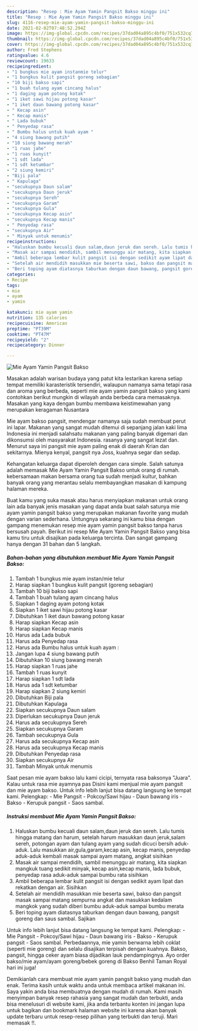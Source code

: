 ```yaml
---
description: "Resep : Mie Ayam Yamin Pangsit Bakso minggu ini"
title: "Resep : Mie Ayam Yamin Pangsit Bakso minggu ini"
slug: 4116-resep-mie-ayam-yamin-pangsit-bakso-minggu-ini
date: 2021-02-02T07:48:52.294Z
image: https://img-global.cpcdn.com/recipes/37dad04a895c4bf0/751x532cq70/mie-ayam-yamin-pangsit-bakso-foto-resep-utama.jpg
thumbnail: https://img-global.cpcdn.com/recipes/37dad04a895c4bf0/751x532cq70/mie-ayam-yamin-pangsit-bakso-foto-resep-utama.jpg
cover: https://img-global.cpcdn.com/recipes/37dad04a895c4bf0/751x532cq70/mie-ayam-yamin-pangsit-bakso-foto-resep-utama.jpg
author: Fred Stephens
ratingvalue: 4.6
reviewcount: 19633
recipeingredient:
- "1 bungkus mie ayam instanmie telur"
- "1 bungkus kulit pangsit goreng sebagian"
- "10 biji bakso sapi"
- "1 buah tulang ayam cincang halus"
- "1 daging ayam potong kotak"
- "1 iket sawi hijau potong kasar"
- "1 iket daun bawang potong kasar"
- " Kecap asin"
- " Kecap manis"
- " Lada bubuk"
- " Penyedap rasa"
- " Bumbu halus untuk kuah ayam "
- "4 siung bawang putih"
- "10 siung bawang merah"
- "1 ruas jahe"
- "1 ruas kunyit"
- "1 sdt lada"
- "1 sdt ketumbar"
- "2 siung kemiri"
- "Biji pala"
- " Kapulaga"
- "secukupnya Daun salam"
- "secukupnya Daun jeruk"
- "secukupnya Sereh"
- "secukupnya Garam"
- "secukupnya Gula"
- "secukupnya Kecap asin"
- "secukupnya Kecap manis"
- " Penyedap rasa"
- "secukupnya Air"
- " Minyak untuk menumis"
recipeinstructions:
- "Haluskan bumbu kecuali daun salam,daun jeruk dan sereh. Lalu tumis hingga matang dan harum, setelah harum masukkan daun jeruk,salam sereh, potongan ayam dan tulang ayam yang sudah dicuci bersih aduk-aduk. Lalu masukkan air,gula,garam,kecap asin, kecap manis, penyedap aduk-aduk kembali masak sampai ayam matang, angkat sisihkan"
- "Masak air sampai mendidih, sambil menunggu air matang, kita siapkan mangkuk tuang sedikit minyak, kecap asin,kecap manis, lada bubuk, penyedap rasa aduk-aduk sampai bumbu rata sisihkan"
- "Ambil beberapa lembar kulit pangsit isi dengan sedikit ayam lipat dan rekatkan dengan air. Sisihkan"
- "Setelah air mendidih masukkan mie beserta sawi, bakso dan pangsit masak sampai matang sempurna angkat dan masukkan kedalam mangkok yang sudah diberi bumbu aduk-aduk sampai bumbu merata"
- "Beri toping ayam diatasnya taburkan dengan daun bawang, pangsit goreng dan saus sambal. Sajikan"
categories:
- Recipe
tags:
- mie
- ayam
- yamin

katakunci: mie ayam yamin 
nutrition: 135 calories
recipecuisine: American
preptime: "PT39M"
cooktime: "PT47M"
recipeyield: "2"
recipecategory: Dinner

---
```



![Mie Ayam Yamin Pangsit Bakso](https://img-global.cpcdn.com/recipes/37dad04a895c4bf0/751x532cq70/mie-ayam-yamin-pangsit-bakso-foto-resep-utama.jpg)

Masakan adalah warisan budaya yang patut kita lestarikan karena setiap tempat memiliki karasteristik tersendiri, walaupun namanya sama tetapi rasa dan aroma yang berbeda, seperti mie ayam yamin pangsit bakso yang kami contohkan berikut mungkin di wilayah anda berbeda cara memasaknya. Masakan yang kaya dengan bumbu membawa keistimewahan yang merupakan keragaman Nusantara

Mie ayam bakso pangsit, mendengar namanya saja sudah membuat perut ini lapar. Makanan yang sangat mudah ditemui di sepanjang jalan kaki lima Indonesia ini menjadi salahsatu makanan yang paling banyak digemari dan dikonsumsi oleh masyarakat Indonesia. rasanya yang sangat lezat dan. Menurut saya ini pangsit mie ayam paling enak di daerah Krian dan sekitarnya. Mienya kenyal, pangsit nya Joss, kuahnya segar dan sedap.

Kehangatan keluarga dapat diperoleh dengan cara simple. Salah satunya adalah memasak Mie Ayam Yamin Pangsit Bakso untuk orang di rumah. kebersamaan makan bersama orang tua sudah menjadi kultur, bahkan banyak orang yang merantau selalu membayangkan masakan di kampung halaman mereka.

Buat kamu yang suka masak atau harus menyiapkan makanan untuk orang lain ada banyak jenis masakan yang dapat anda buat salah satunya mie ayam yamin pangsit bakso yang merupakan makanan favorite yang mudah dengan varian sederhana. Untungnya sekarang ini kamu bisa dengan gampang menemukan resep mie ayam yamin pangsit bakso tanpa harus bersusah payah.
Berikut ini resep Mie Ayam Yamin Pangsit Bakso yang bisa kamu tiru untuk disajikan pada keluarga tercinta. Dan sangat gampang hanya dengan 31 bahan dan 5 langkah.


<!--inarticleads1-->

##### Bahan-bahan yang dibutuhkan membuat Mie Ayam Yamin Pangsit Bakso:

1. Tambah 1 bungkus mie ayam instan/mie telur
1. Harap siapkan 1 bungkus kulit pangsit (goreng sebagian)
1. Tambah 10 biji bakso sapi
1. Tambah 1 buah tulang ayam cincang halus
1. Siapkan 1 daging ayam potong kotak
1. Siapkan 1 iket sawi hijau potong kasar
1. Dibutuhkan 1 iket daun bawang potong kasar
1. Harap siapkan  Kecap asin
1. Harap siapkan  Kecap manis
1. Harus ada  Lada bubuk
1. Harus ada  Penyedap rasa
1. Harus ada  Bumbu halus untuk kuah ayam :
1. Jangan lupa 4 siung bawang putih
1. Dibutuhkan 10 siung bawang merah
1. Harap siapkan 1 ruas jahe
1. Tambah 1 ruas kunyit
1. Harap siapkan 1 sdt lada
1. Harus ada 1 sdt ketumbar
1. Harap siapkan 2 siung kemiri
1. Dibutuhkan Biji pala
1. Dibutuhkan  Kapulaga
1. Siapkan secukupnya Daun salam
1. Diperlukan secukupnya Daun jeruk
1. Harus ada secukupnya Sereh
1. Siapkan secukupnya Garam
1. Tambah secukupnya Gula
1. Harus ada secukupnya Kecap asin
1. Harus ada secukupnya Kecap manis
1. Dibutuhkan  Penyedap rasa
1. Siapkan secukupnya Air
1. Tambah  Minyak untuk menumis


Saat pesan mie ayam bakso lalu kami cicipi, ternyata rasa baksonya &#34;Juara&#34;. Kalau untuk rasa mie ayamnya pas Disini kami menjual mie ayam pangsit dan mie ayam bakso. Untuk info lebih lanjut bisa datang langsung ke tempat kami. Pelengkap: - Mie Pangsit - Pokcoy/Sawi hijau - Daun bawang iris - Bakso - Kerupuk pangsit - Saos sambal. 

<!--inarticleads2-->

##### Instruksi membuat  Mie Ayam Yamin Pangsit Bakso:

1. Haluskan bumbu kecuali daun salam,daun jeruk dan sereh. Lalu tumis hingga matang dan harum, setelah harum masukkan daun jeruk,salam sereh, potongan ayam dan tulang ayam yang sudah dicuci bersih aduk-aduk. Lalu masukkan air,gula,garam,kecap asin, kecap manis, penyedap aduk-aduk kembali masak sampai ayam matang, angkat sisihkan
1. Masak air sampai mendidih, sambil menunggu air matang, kita siapkan mangkuk tuang sedikit minyak, kecap asin,kecap manis, lada bubuk, penyedap rasa aduk-aduk sampai bumbu rata sisihkan
1. Ambil beberapa lembar kulit pangsit isi dengan sedikit ayam lipat dan rekatkan dengan air. Sisihkan
1. Setelah air mendidih masukkan mie beserta sawi, bakso dan pangsit masak sampai matang sempurna angkat dan masukkan kedalam mangkok yang sudah diberi bumbu aduk-aduk sampai bumbu merata
1. Beri toping ayam diatasnya taburkan dengan daun bawang, pangsit goreng dan saus sambal. Sajikan


Untuk info lebih lanjut bisa datang langsung ke tempat kami. Pelengkap: - Mie Pangsit - Pokcoy/Sawi hijau - Daun bawang iris - Bakso - Kerupuk pangsit - Saos sambal. Perbedaannya, mie yamin berwarna lebih coklat (seperti mie goreng) dan selalu disajikan terpisah dengan kuahnya. Bakso, pangsit, hingga ceker ayam biasa dijadikan lauk pendampingnya. Ayo order bakso/mie ayam/ayam goreng/bebek goreng di Bakso Benhil Taman Royal hari ini juga! 

Demikianlah cara membuat mie ayam yamin pangsit bakso yang mudah dan enak. Terima kasih untuk waktu anda untuk membaca artikel makanan ini. Saya yakin anda bisa membuatnya dengan mudah di rumah. Kami masih menyimpan banyak resep rahasia yang sangat mudah dan terbukti, anda bisa menelusuri di website kami, jika anda terbantu konten ini jangan lupa untuk bagikan dan bookmark halaman website ini karena akan banyak update terbaru untuk resep-resep pilihan yang terbukti dan teruji. Mari memasak !!. 
